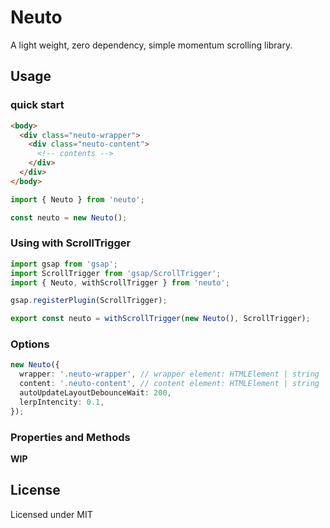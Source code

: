 # Neuto

A light weight, zero dependency, simple momentum scrolling library.

## Usage

### quick start

```html
<body>
  <div class="neuto-wrapper">
    <div class="neuto-content">
      <!-- contents -->
    </div>
  </div>
</body>
```

```ts
import { Neuto } from 'neuto';

const neuto = new Neuto();
```

### Using with ScrollTrigger

```ts
import gsap from 'gsap';
import ScrollTrigger from 'gsap/ScrollTrigger';
import { Neuto, withScrollTrigger } from 'neuto';

gsap.registerPlugin(ScrollTrigger);

export const neuto = withScrollTrigger(new Neuto(), ScrollTrigger);
```

### Options

```ts
new Neuto({
  wrapper: '.neuto-wrapper', // wrapper element: HTMLElement | string
  content: '.neuto-content', // content element: HTMLElement | string
  autoUpdateLayoutDebounceWait: 200,
  lerpIntencity: 0.1,
});
```

### Properties and Methods

**WIP**


## License

Licensed under MIT
